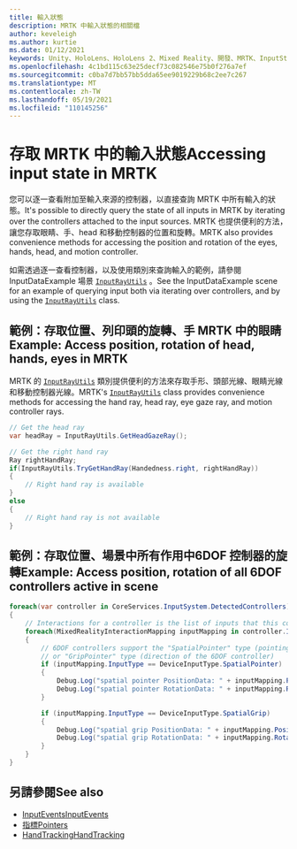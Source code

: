 ```yaml
---
title: 輸入狀態
description: MRTK 中輸入狀態的相關檔
author: keveleigh
ms.author: kurtie
ms.date: 01/12/2021
keywords: Unity、HoloLens、HoloLens 2、Mixed Reality、開發、MRTK、InputState、
ms.openlocfilehash: 4c1bd115c63e25decf73c082546e75b0f276a7ef
ms.sourcegitcommit: c0ba7d7bb57bb5dda65ee9019229b68c2ee7c267
ms.translationtype: MT
ms.contentlocale: zh-TW
ms.lasthandoff: 05/19/2021
ms.locfileid: "110145256"
---
```

# <a name="accessing-input-state-in-mrtk"></a><span data-ttu-id="9430c-104">存取 MRTK 中的輸入狀態</span><span class="sxs-lookup"><span data-stu-id="9430c-104">Accessing input state in MRTK</span></span>

<span data-ttu-id="9430c-105">您可以逐一查看附加至輸入來源的控制器，以直接查詢 MRTK 中所有輸入的狀態。</span><span class="sxs-lookup"><span data-stu-id="9430c-105">It's possible to directly query the state of all inputs in MRTK by iterating over the controllers attached to the input sources.</span></span> <span data-ttu-id="9430c-106">MRTK 也提供便利的方法，讓您存取眼睛、手、head 和移動控制器的位置和旋轉。</span><span class="sxs-lookup"><span data-stu-id="9430c-106">MRTK also provides convenience methods for accessing the position and rotation of the eyes, hands, head, and motion controller.</span></span>

<span data-ttu-id="9430c-107">如需透過逐一查看控制器，以及使用類別來查詢輸入的範例，請參閱 InputDataExample 場景 [`InputRayUtils`](xref:Microsoft.MixedReality.Toolkit.Input.InputRayUtils) 。</span><span class="sxs-lookup"><span data-stu-id="9430c-107">See the InputDataExample scene for an example of querying input both via iterating over controllers, and by using the [`InputRayUtils`](xref:Microsoft.MixedReality.Toolkit.Input.InputRayUtils) class.</span></span>

## <a name="example-access-position-rotation-of-head-hands-eyes-in-mrtk"></a><span data-ttu-id="9430c-108">範例：存取位置、列印頭的旋轉、手 MRTK 中的眼睛</span><span class="sxs-lookup"><span data-stu-id="9430c-108">Example: Access position, rotation of head, hands, eyes in MRTK</span></span>

<span data-ttu-id="9430c-109">MRTK 的 [`InputRayUtils`](xref:Microsoft.MixedReality.Toolkit.Input.InputRayUtils) 類別提供便利的方法來存取手形、頭部光線、眼睛光線和移動控制器光線。</span><span class="sxs-lookup"><span data-stu-id="9430c-109">MRTK's [`InputRayUtils`](xref:Microsoft.MixedReality.Toolkit.Input.InputRayUtils) class provides convenience methods for accessing the hand ray, head ray, eye gaze ray, and motion controller rays.</span></span>

```c#
// Get the head ray
var headRay = InputRayUtils.GetHeadGazeRay();

// Get the right hand ray
Ray rightHandRay;
if(InputRayUtils.TryGetHandRay(Handedness.right, rightHandRay))
{
    // Right hand ray is available
}
else
{
    // Right hand ray is not available
}
```

## <a name="example-access-position-rotation-of-all-6dof-controllers-active-in-scene"></a><span data-ttu-id="9430c-110">範例：存取位置、場景中所有作用中6DOF 控制器的旋轉</span><span class="sxs-lookup"><span data-stu-id="9430c-110">Example: Access position, rotation of all 6DOF controllers active in scene</span></span>

```c#
foreach(var controller in CoreServices.InputSystem.DetectedControllers)
{
    // Interactions for a controller is the list of inputs that this controller exposes
    foreach(MixedRealityInteractionMapping inputMapping in controller.Interactions)
    {
        // 6DOF controllers support the "SpatialPointer" type (pointing direction)
        // or "GripPointer" type (direction of the 6DOF controller)
        if (inputMapping.InputType == DeviceInputType.SpatialPointer)
        {
            Debug.Log("spatial pointer PositionData: " + inputMapping.PositionData);
            Debug.Log("spatial pointer RotationData: " + inputMapping.RotationData);
        }

        if (inputMapping.InputType == DeviceInputType.SpatialGrip)
        {
            Debug.Log("spatial grip PositionData: " + inputMapping.PositionData);
            Debug.Log("spatial grip RotationData: " + inputMapping.RotationData);
        }
    }
}
```

## <a name="see-also"></a><span data-ttu-id="9430c-111">另請參閱</span><span class="sxs-lookup"><span data-stu-id="9430c-111">See also</span></span>

- [<span data-ttu-id="9430c-112">InputEvents</span><span class="sxs-lookup"><span data-stu-id="9430c-112">InputEvents</span></span>](input-events.md)
- [<span data-ttu-id="9430c-113">指標</span><span class="sxs-lookup"><span data-stu-id="9430c-113">Pointers</span></span>](pointers.md)
- [<span data-ttu-id="9430c-114">HandTracking</span><span class="sxs-lookup"><span data-stu-id="9430c-114">HandTracking</span></span>](hand-tracking.md)
